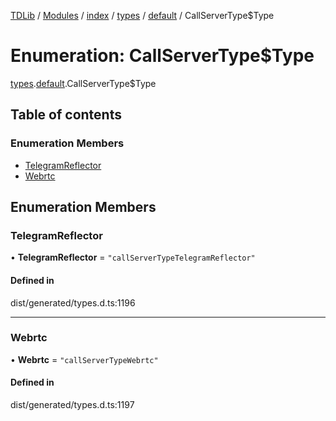 [TDLib](../README.md) / [Modules](../modules.md) / [index](../modules/index.md) / [types](../modules/index.types.md) / [default](../modules/index.types.default.md) / CallServerType$Type

# Enumeration: CallServerType$Type

[types](../modules/index.types.md).[default](../modules/index.types.default.md).CallServerType$Type

## Table of contents

### Enumeration Members

- [TelegramReflector](index.types.default.CallServerType_Type.md#telegramreflector)
- [Webrtc](index.types.default.CallServerType_Type.md#webrtc)

## Enumeration Members

### TelegramReflector

• **TelegramReflector** = ``"callServerTypeTelegramReflector"``

#### Defined in

dist/generated/types.d.ts:1196

___

### Webrtc

• **Webrtc** = ``"callServerTypeWebrtc"``

#### Defined in

dist/generated/types.d.ts:1197
